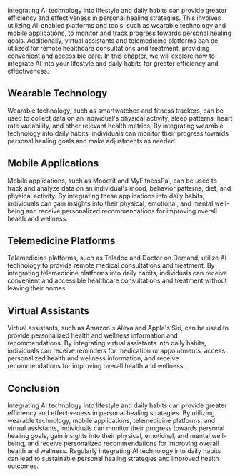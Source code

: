 
Integrating AI technology into lifestyle and daily habits can provide greater efficiency and effectiveness in personal healing strategies. This involves utilizing AI-enabled platforms and tools, such as wearable technology and mobile applications, to monitor and track progress towards personal healing goals. Additionally, virtual assistants and telemedicine platforms can be utilized for remote healthcare consultations and treatment, providing convenient and accessible care. In this chapter, we will explore how to integrate AI into your lifestyle and daily habits for greater efficiency and effectiveness.

Wearable Technology
-------------------

Wearable technology, such as smartwatches and fitness trackers, can be used to collect data on an individual's physical activity, sleep patterns, heart rate variability, and other relevant health metrics. By integrating wearable technology into daily habits, individuals can monitor their progress towards personal healing goals and make adjustments as needed.

Mobile Applications
-------------------

Mobile applications, such as Moodfit and MyFitnessPal, can be used to track and analyze data on an individual's mood, behavior patterns, diet, and physical activity. By integrating these applications into daily habits, individuals can gain insights into their physical, emotional, and mental well-being and receive personalized recommendations for improving overall health and wellness.

Telemedicine Platforms
----------------------

Telemedicine platforms, such as Teladoc and Doctor on Demand, utilize AI technology to provide remote medical consultations and treatment. By integrating telemedicine platforms into daily habits, individuals can receive convenient and accessible healthcare consultations and treatment without leaving their homes.

Virtual Assistants
------------------

Virtual assistants, such as Amazon's Alexa and Apple's Siri, can be used to provide personalized health and wellness information and recommendations. By integrating virtual assistants into daily habits, individuals can receive reminders for medication or appointments, access personalized health and wellness information, and receive recommendations for improving overall health and wellness.

Conclusion
----------

Integrating AI technology into lifestyle and daily habits can provide greater efficiency and effectiveness in personal healing strategies. By utilizing wearable technology, mobile applications, telemedicine platforms, and virtual assistants, individuals can monitor their progress towards personal healing goals, gain insights into their physical, emotional, and mental well-being, and receive personalized recommendations for improving overall health and wellness. Regularly integrating AI technology into daily habits can lead to sustainable personal healing strategies and improved health outcomes.
